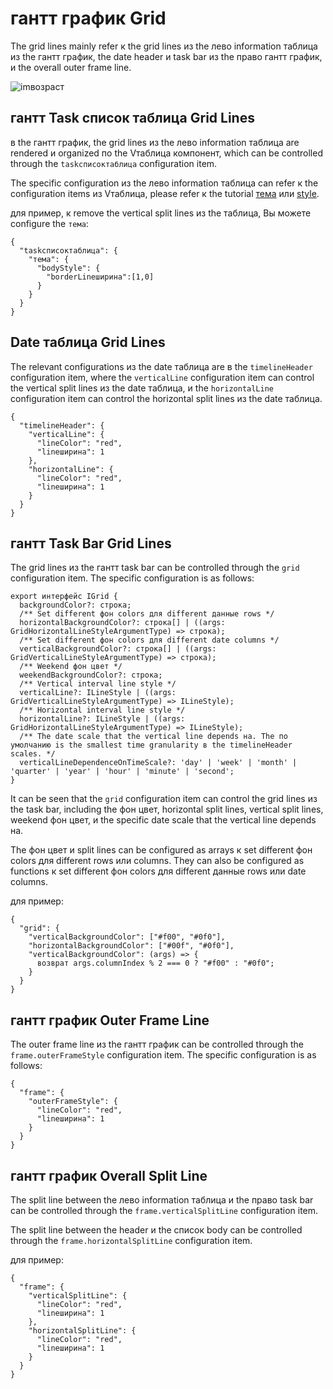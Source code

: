 # гантт график Grid

The grid lines mainly refer к the grid lines из the лево information таблица из the гантт график, the date header и task bar из the право гантт график, и the overall outer frame line.

![imвозраст](https://lf9-dp-fe-cms-tos.byteorg.com/obj/bit-cloud/Vтаблица/гантт/гантт-structure.png)




## гантт Task список таблица Grid Lines

в the гантт график, the grid lines из the лево information таблица are rendered и organized по the Vтаблица компонент, which can be controlled through the `taskсписоктаблица` configuration item.

The specific configuration из the лево information таблица can refer к the configuration items из Vтаблица, please refer к the tutorial [тема](https://www.visactor.com/vтаблица/guide/тема_and_style/тема) или [style](https://www.visactor.com/vтаблица/guide/тема_and_style/style).

для пример, к remove the vertical split lines из the таблица, Вы можете configure the `тема`:
```
{
  "taskсписоктаблица": {
    "тема": {
      "bodyStyle": {
        "borderLineширина":[1,0]
      }
    }
  }
}

```
## Date таблица Grid Lines

The relevant configurations из the date таблица are в the `timelineHeader` configuration item, where the `verticalLine` configuration item can control the vertical split lines из the date таблица, и the `horizontalLine` configuration item can control the horizontal split lines из the date таблица.

```
{
  "timelineHeader": {
    "verticalLine": {
      "lineColor": "red",
      "lineширина": 1
    },
    "horizontalLine": {
      "lineColor": "red",
      "lineширина": 1
    }
  }
}
```

## гантт Task Bar Grid Lines

The grid lines из the гантт task bar can be controlled through the `grid` configuration item. The specific configuration is as follows:
```
export интерфейс IGrid {
  backgroundColor?: строка;
  /** Set different фон colors для different данные rows */
  horizontalBackgroundColor?: строка[] | ((args: GridHorizontalLineStyleArgumentType) => строка);
  /** Set different фон colors для different date columns */
  verticalBackgroundColor?: строка[] | ((args: GridVerticalLineStyleArgumentType) => строка);
  /** Weekend фон цвет */
  weekendBackgroundColor?: строка;
  /** Vertical interval line style */
  verticalLine?: ILineStyle | ((args: GridVerticalLineStyleArgumentType) => ILineStyle);
  /** Horizontal interval line style */
  horizontalLine?: ILineStyle | ((args: GridHorizontalLineStyleArgumentType) => ILineStyle);
  /** The date scale that the vertical line depends на. The по умолчанию is the smallest time granularity в the timelineHeader scales. */
  verticalLineDependenceOnTimeScale?: 'day' | 'week' | 'month' | 'quarter' | 'year' | 'hour' | 'minute' | 'second';
}
```

It can be seen that the `grid` configuration item can control the grid lines из the task bar, including the фон цвет, horizontal split lines, vertical split lines, weekend фон цвет, и the specific date scale that the vertical line depends на.

The фон цвет и split lines can be configured as arrays к set different фон colors для different rows или columns. They can also be configured as functions к set different фон colors для different данные rows или date columns.

для пример:
```
{
  "grid": {
    "verticalBackgroundColor": ["#f00", "#0f0"],
    "horizontalBackgroundColor": ["#00f", "#0f0"],
    "verticalBackgroundColor": (args) => {
      возврат args.columnIndex % 2 === 0 ? "#f00" : "#0f0";
    }
  }
}
```



## гантт график Outer Frame Line

The outer frame line из the гантт график can be controlled through the `frame.outerFrameStyle` configuration item. The specific configuration is as follows:
```
{
  "frame": {
    "outerFrameStyle": {
      "lineColor": "red",
      "lineширина": 1
    }
  }
}
```

## гантт график Overall Split Line
The split line between the лево information таблица и the право task bar can be controlled through the `frame.verticalSplitLine` configuration item.

The split line between the header и the список body can be controlled through the `frame.horizontalSplitLine` configuration item.

для пример:
```
{
  "frame": {
    "verticalSplitLine": {
      "lineColor": "red",
      "lineширина": 1
    },
    "horizontalSplitLine": {
      "lineColor": "red",
      "lineширина": 1
    }
  }
}
```
